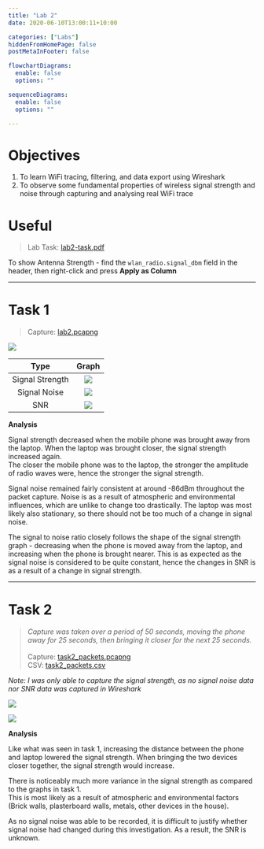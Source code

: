 ```yaml
---
title: "Lab 2"
date: 2020-06-10T13:00:11+10:00

categories: ["Labs"]
hiddenFromHomePage: false
postMetaInFooter: false

flowchartDiagrams:
  enable: false
  options: ""

sequenceDiagrams: 
  enable: false
  options: ""

---
```





# Objectives

1. To learn WiFi tracing, filtering, and data export using Wireshark
2. To observe some fundamental properties of wireless signal strength and noise through capturing and analysing real WiFi trace

# Useful

> Lab Task: [lab2-task.pdf](./lab2-task.pdf)

To show Antenna Strength - find the `wlan_radio.signal_dbm` field in the header, then right-click and press **Apply as Column**

---

# Task 1

> Capture: [lab2.pcapng](./lab2.pcapng)  

![](2020-06-05_21-45-03.png)

|Type|Graph|
|:---:|:---:|
|Signal Strength|![](task1-signalstrength.png)|
|Signal Noise|![](task1-signalnoise.png)|
|SNR|![](task1-signalnoiseratio.png)|

**Analysis**

Signal strength decreased when the mobile phone was brought away from the laptop. When the laptop was brought closer, the signal strength increased again.  
The closer the mobile phone was to the laptop, the stronger the amplitude of radio waves were, hence the stronger the signal strength.

Signal noise remained fairly consistent at around -86dBm throughout the packet capture. Noise is as a result of atmospheric and environmental influences, which are unlike to change too drastically. The laptop was most likely also stationary, so there should not be too much of a change in signal noise.

The signal to noise ratio closely follows the shape of the signal strength graph - decreasing when the phone is moved away from the laptop, and increasing when the phone is brought nearer. This is as expected as the signal noise is considered to be quite constant, hence the changes in SNR is as a result of a change in signal strength.

---

# Task 2

> _Capture was taken over a period of 50 seconds, moving the phone away for 25 seconds, then bringing it closer for the next 25 seconds._  
> &nbsp;  
> Capture: [task2_packets.pcapng](./task2_packets.pcapng)  
> CSV: [task2_packets.csv](./task2_packets.csv)

_Note: I was only able to capture the signal strength, as no signal noise data nor SNR data was captured in Wireshark_

![](2020-06-10_14-06-10.png)

![](task2-signalstrength.png)

**Analysis**

Like what was seen in task 1, increasing the distance between the phone and laptop lowered the signal strength. When bringing the two devices closer together, the signal strength would increase.

There is noticeably much more variance in the signal strength as compared to the graphs in task 1.  
This is most likely as a result of atmospheric and environmental factors (Brick walls, plasterboard walls, metals, other devices in the house).

As no signal noise was able to be recorded, it is difficult to justify whether signal noise had changed during this investigation. As a result, the SNR is unknown.